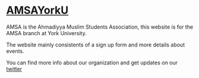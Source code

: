 # [AMSAYorkU](amsayorku.ca)

AMSA is the Ahmadiyya Muslim Students Association, this website is for the AMSA branch at York University.

The website mainly consistents of a sign up form and more details about events.

You can find more info about our organization and get updates on our [twitter](https://twitter.com/AMSAYorkU)
